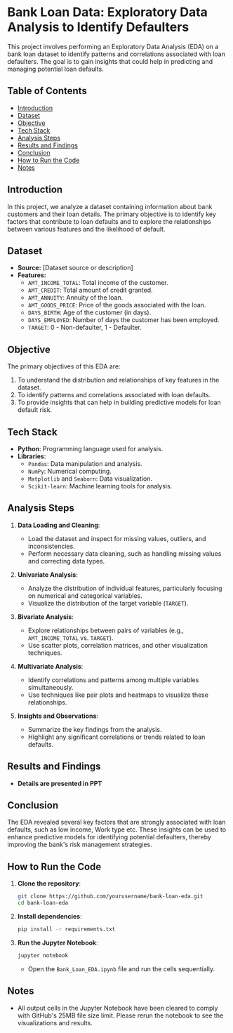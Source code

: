 # Bank Loan Data: Exploratory Data Analysis to Identify Defaulters

This project involves performing an Exploratory Data Analysis (EDA) on a bank loan dataset to identify patterns and correlations associated with loan defaulters. The goal is to gain insights that could help in predicting and managing potential loan defaults.

## Table of Contents

- [Introduction](#introduction)
- [Dataset](#dataset)
- [Objective](#objective)
- [Tech Stack](#tech-stack)
- [Analysis Steps](#analysis-steps)
- [Results and Findings](#results-and-findings)
- [Conclusion](#conclusion)
- [How to Run the Code](#how-to-run-the-code)
- [Notes](#notes)

## Introduction

In this project, we analyze a dataset containing information about bank customers and their loan details. The primary objective is to identify key factors that contribute to loan defaults and to explore the relationships between various features and the likelihood of default.

## Dataset

- **Source:** [Dataset source or description]
- **Features:** 
  - `AMT_INCOME_TOTAL`: Total income of the customer.
  - `AMT_CREDIT`: Total amount of credit granted.
  - `AMT_ANNUITY`: Annuity of the loan.
  - `AMT_GOODS_PRICE`: Price of the goods associated with the loan.
  - `DAYS_BIRTH`: Age of the customer (in days).
  - `DAYS_EMPLOYED`: Number of days the customer has been employed.
  - `TARGET`: 0 - Non-defaulter, 1 - Defaulter.

## Objective

The primary objectives of this EDA are:
1. To understand the distribution and relationships of key features in the dataset.
2. To identify patterns and correlations associated with loan defaults.
3. To provide insights that can help in building predictive models for loan default risk.

## Tech Stack

- **Python**: Programming language used for analysis.
- **Libraries**: 
  - `Pandas`: Data manipulation and analysis.
  - `NumPy`: Numerical computing.
  - `Matplotlib` and `Seaborn`: Data visualization.
  - `Scikit-learn`: Machine learning tools for analysis.

## Analysis Steps

1. **Data Loading and Cleaning**:
   - Load the dataset and inspect for missing values, outliers, and inconsistencies.
   - Perform necessary data cleaning, such as handling missing values and correcting data types.

2. **Univariate Analysis**:
   - Analyze the distribution of individual features, particularly focusing on numerical and categorical variables.
   - Visualize the distribution of the target variable (`TARGET`).

3. **Bivariate Analysis**:
   - Explore relationships between pairs of variables (e.g., `AMT_INCOME_TOTAL` vs. `TARGET`).
   - Use scatter plots, correlation matrices, and other visualization techniques.

4. **Multivariate Analysis**:
   - Identify correlations and patterns among multiple variables simultaneously.
   - Use techniques like pair plots and heatmaps to visualize these relationships.

5. **Insights and Observations**:
   - Summarize the key findings from the analysis.
   - Highlight any significant correlations or trends related to loan defaults.

## Results and Findings

- **Details are presented in PPT**

## Conclusion

The EDA revealed several key factors that are strongly associated with loan defaults, such as low income, Work type etc. These insights can be used to enhance predictive models for identifying potential defaulters, thereby improving the bank's risk management strategies.

## How to Run the Code

1. **Clone the repository**:
    ```bash
    git clone https://github.com/yourusername/bank-loan-eda.git
    cd bank-loan-eda
    ```

2. **Install dependencies**:
    ```bash
    pip install -r requirements.txt
    ```

3. **Run the Jupyter Notebook**:
    ```bash
    jupyter notebook
    ```
    - Open the `Bank_Loan_EDA.ipynb` file and run the cells sequentially.

## Notes

- All output cells in the Jupyter Notebook have been cleared to comply with GitHub's 25MB file size limit. Please rerun the notebook to see the visualizations and results.
